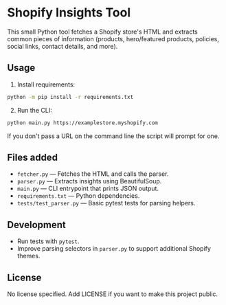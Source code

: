 # Shopify Insights Tool

This small Python tool fetches a Shopify store's HTML and extracts common pieces of information (products, hero/featured products, policies, social links, contact details, and more).

Usage
-

1. Install requirements:

```bash
python -m pip install -r requirements.txt
```

2. Run the CLI:

```bash
python main.py https://examplestore.myshopify.com
```

If you don't pass a URL on the command line the script will prompt for one.

Files added
-

- `fetcher.py` — Fetches the HTML and calls the parser.
- `parser.py` — Extracts insights using BeautifulSoup.
- `main.py` — CLI entrypoint that prints JSON output.
- `requirements.txt` — Python dependencies.
- `tests/test_parser.py` — Basic pytest tests for parsing helpers.

Development
-

- Run tests with `pytest`.
- Improve parsing selectors in `parser.py` to support additional Shopify themes.

License
-

No license specified. Add LICENSE if you want to make this project public.